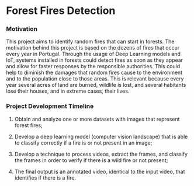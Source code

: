 # Forest Fires Detection


### Motivation
This project aims to identify random fires that can start in forests. The motivation behind this project is based on the dozens of fires that occur every year in Portugal. Through the usage of Deep Learning models and IoT, systems installed in forests could detect fires as soon as they appear and allow for faster responses by the responsible authorities. This could help to diminish the damages that random fires cause to the environment and to the population close to those areas. This is relevant because every year several acres of land are burned, wildlife is lost, and several habitants lose their houses, and in extreme cases, their lives.

### Project Development Timeline

1. Obtain and analyze one or more datasets with images that represent forest fires;

2. Develop a deep learning model (computer vision landscape) that is able to classify correctly if a fire is or not present in an image;

3. Develop a technique to process videos, extract the frames, and classify the frames in order to verify if there is a wild fire or not present;

4. The final output is an annotated video, identical to the input video, that identifies if there is a fire.

